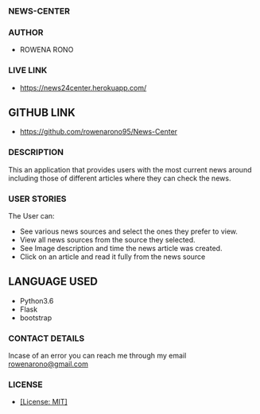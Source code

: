 ### NEWS-CENTER

### AUTHOR
* ROWENA RONO

### LIVE LINK
* <https://news24center.herokuapp.com/>

## GITHUB LINK
* <https://github.com/rowenarono95/News-Center>

### DESCRIPTION
This an application that provides users with the most current news around including those of different articles where they can check the news.

### USER STORIES
The User can:

* See various news sources and select the ones they prefer to view.
* View all news sources from the source they selected.
* See Image description and time the news article was created.
* Click on an article and read it fully from the news source

## LANGUAGE USED
* Python3.6
* Flask
* bootstrap

### CONTACT DETAILS
Incase of an error you can reach me through my email <rowenarono@gmail.com>

### LICENSE
* [[License: MIT]](Licence.md)
